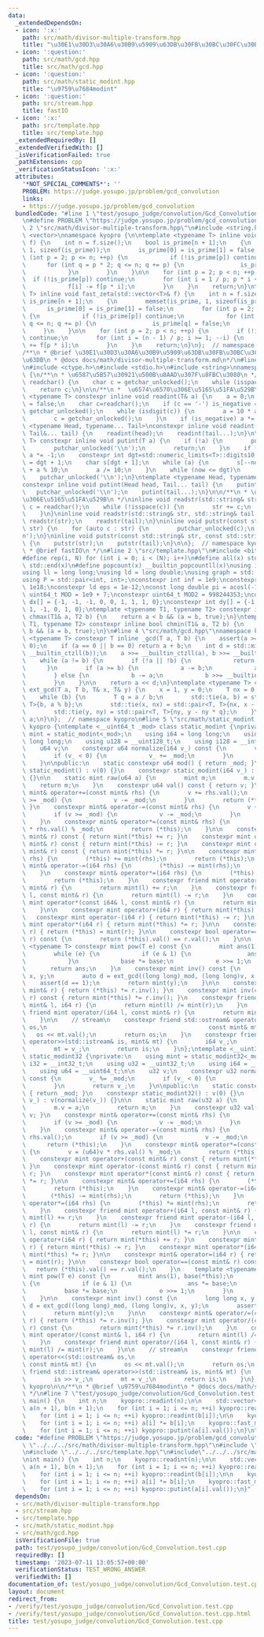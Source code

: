 ```yaml
---
data:
  _extendedDependsOn:
  - icon: ':x:'
    path: src/math/divisor-multiple-transform.hpp
    title: "\u30E1\u30D3\u30A6\u30B9\u5909\u63DB\u30FB\u30BC\u30FC\u30BF\u5909\u63DB"
  - icon: ':question:'
    path: src/math/gcd.hpp
    title: src/math/gcd.hpp
  - icon: ':question:'
    path: src/math/static_modint.hpp
    title: "\u9759\u7684modint"
  - icon: ':question:'
    path: src/stream.hpp
    title: fastIO
  - icon: ':x:'
    path: src/template.hpp
    title: src/template.hpp
  _extendedRequiredBy: []
  _extendedVerifiedWith: []
  _isVerificationFailed: true
  _pathExtension: cpp
  _verificationStatusIcon: ':x:'
  attributes:
    '*NOT_SPECIAL_COMMENTS*': ''
    PROBLEM: https://judge.yosupo.jp/problem/gcd_convolution
    links:
    - https://judge.yosupo.jp/problem/gcd_convolution
  bundledCode: "#line 1 \"test/yosupo_judge/convolution/Gcd_Convolution.test.cpp\"\
    \n#define PROBLEM \"https://judge.yosupo.jp/problem/gcd_convolution\"\n\n#line\
    \ 2 \"src/math/divisor-multiple-transform.hpp\"\n#include <string.h>\n#include\
    \ <vector>\nnamespace kyopro {\n\ntemplate <typename T> inline void fast_mobius(std::vector<T>&\
    \ f) {\n    int n = f.size();\n    bool is_prime[n + 1];\n    {\n        memset(is_prime,\
    \ 1, sizeof(is_prime));\n        is_prime[0] = is_prime[1] = false;\n        for\
    \ (int p = 2; p <= n; ++p) {\n            if (!is_prime[p]) continue;\n      \
    \      for (int q = p * 2; q <= n; q += p) {\n                is_prime[q] = false;\n\
    \            }\n        }\n    }\n\n    for (int p = 2; p < n; ++p) {\n      \
    \  if (!is_prime[p]) continue;\n        for (int i = 1 / p; p * i < n; ++i) {\n\
    \            f[i] -= f[p * i];\n        }\n    }\n    return;\n}\ntemplate <typename\
    \ T> inline void fast_zeta(std::vector<T>& f) {\n    int n = f.size();\n    bool\
    \ is_prime[n + 1];\n    {\n        memset(is_prime, 1, sizeof(is_prime));\n  \
    \      is_prime[0] = is_prime[1] = false;\n        for (int p = 2; p <= n; ++p)\
    \ {\n            if (!is_prime[p]) continue;\n            for (int q = p * 2;\
    \ q <= n; q += p) {\n                is_prime[q] = false;\n            }\n   \
    \     }\n    }\n\n    for (int p = 2; p < n; ++p) {\n        if (!is_prime[p])\
    \ continue;\n        for (int i = (n - 1) / p; i >= 1; --i) {\n            f[i]\
    \ += f[p * i];\n        }\n    }\n    return;\n}\n};  // namespace kyopro\n\n\
    /**\n * @brief \u30E1\u30D3\u30A6\u30B9\u5909\u63DB\u30FB\u30BC\u30FC\u30BF\u5909\
    \u63DB\n * @docs docs/math/divisor-multiple-transform.md\n*/\n#line 2 \"src/stream.hpp\"\
    \n#include <ctype.h>\n#include <stdio.h>\n#include <string>\nnamespace kyopro\
    \ {\n/**\n * \u6587\u5B57\u30921\u500B\u8AAD\u307F\u8FBC\u3080\n */\ninline char\
    \ readchar() {\n    char c = getchar_unlocked();\n    while (isspace(c)) c = getchar_unlocked();\n\
    \    return c;\n}\n\n/**\n *  \u6574\u6570\u306E\u5165\u51FA\u529B\n */\ntemplate\
    \ <typename T> constexpr inline void readint(T& a) {\n    a = 0;\n    bool is_negative\
    \ = false;\n    char c=readchar();\n    if (c == '-') is_negative = true, c =\
    \ getchar_unlocked();\n    while (isdigit(c)) {\n        a = 10 * a + (c - '0');\n\
    \        c = getchar_unlocked();\n    }\n    if (is_negative) a *= -1;\n}\ntemplate\
    \ <typename Head, typename... Tail>\nconstexpr inline void readint(Head& head,\
    \ Tail&... tail) {\n    readint(head);\n    readint(tail...);\n}\n\ntemplate <typename\
    \ T> constexpr inline void putint(T a) {\n    if (!a) {\n        putchar_unlocked('0');\n\
    \        putchar_unlocked('\\n');\n        return;\n    }\n    if (a < 0) putchar_unlocked('-'),\
    \ a *= -1;\n    constexpr int dgt=std::numeric_limits<T>::digits10;\n    int now\
    \ = dgt + 1;\n    char s[dgt + 1];\n    while (a) {\n        s[--now] = (char)'0'\
    \ + a % 10;\n        a /= 10;\n    }\n    while (now <= dgt)\n        putchar_unlocked(s[now++]);\n\
    \    putchar_unlocked('\\n');\n}\ntemplate <typename Head, typename... Tail>\n\
    constexpr inline void putint(Head head, Tail... tail) {\n    putint(head);\n \
    \   putchar_unlocked('\\n');\n    putint(tail...);\n}\n\n/**\n * \u6587\u5B57\u5217\
    \u306E\u5165\u51FA\u529B\n */\ninline void readstr(std::string& str) {\n    char\
    \ c = readchar();\n    while (!isspace(c)) {\n        str += c;\n        c = getchar_unlocked();\n\
    \    }\n}\ninline void readstr(std::string& str, std::string& tail...) {\n   \
    \ readstr(str);\n    readstr(tail);\n}\ninline void putstr(const std::string&\
    \ str) {\n    for (auto c : str) {\n        putchar_unlocked(c);\n    }\n    putchar_unlocked('\\\
    n');\n}\ninline void putstr(const std::string& str, const std::string& tail...)\
    \ {\n    putstr(str);\n    putstr(tail);\n}\n\n};  // namespace kyopro\n\n/**\n\
    \ * @brief fastIO\n */\n#line 2 \"src/template.hpp\"\n#include <bits/stdc++.h>\n\
    #define rep(i, N) for (int i = 0; i < (N); i++)\n#define all(x) std::begin(x),\
    \ std::end(x)\n#define popcount(x) __builtin_popcountll(x)\nusing i128 = __int128_t;\n\
    using ll = long long;\nusing ld = long double;\nusing graph = std::vector<std::vector<int>>;\n\
    using P = std::pair<int, int>;\nconstexpr int inf = 1e9;\nconstexpr ll infl =\
    \ 1e18;\nconstexpr ld eps = 1e-12;\nconst long double pi = acosl(-1);\nconstexpr\
    \ uint64_t MOD = 1e9 + 7;\nconstexpr uint64_t MOD2 = 998244353;\nconstexpr int\
    \ dx[] = {-1, -1, -1, 0, 0, 1, 1, 1, 0};\nconstexpr int dy[] = {-1, 0, 1, -1,\
    \ 1, -1, 0, 1, 0};\ntemplate <typename T1, typename T2> constexpr inline bool\
    \ chmax(T1& a, T2 b) {\n    return a < b && (a = b, true);\n}\ntemplate <typename\
    \ T1, typename T2> constexpr inline bool chmin(T1& a, T2 b) {\n    return a >\
    \ b && (a = b, true);\n}\n#line 4 \"src/math/gcd.hpp\"\nnamespace kyopro {\ntemplate\
    \ <typename T> constexpr T inline _gcd(T a, T b) {\n    assert(a >= 0 && b >=\
    \ 0);\n    if (a == 0 || b == 0) return a + b;\n    int d = std::min<T>(__builtin_ctzll(a),\
    \ __builtin_ctzll(b));\n    a >>= __builtin_ctzll(a), b >>= __builtin_ctzll(b);\n\
    \    while (a != b) {\n        if (!a || !b) {\n            return a + b;\n  \
    \      }\n        if (a >= b) {\n            a -= b;\n            a >>= __builtin_ctzll(a);\n\
    \        } else {\n            b -= a;\n            b >>= __builtin_ctzll(b);\n\
    \        }\n    }\n\n    return a << d;\n}\ntemplate <typename T> constexpr T\
    \ ext_gcd(T a, T b, T& x, T& y) {\n    x = 1, y = 0;\n    T nx = 0, ny = 1;\n\
    \    while (b) {\n        T q = a / b;\n        std::tie(a, b) = std::pair<T,\
    \ T>{b, a % b};\n        std::tie(x, nx) = std::pair<T, T>{nx, x - nx * q};\n\
    \        std::tie(y, ny) = std::pair<T, T>{ny, y - ny * q};\n    }\n    return\
    \ a;\n}\n};  // namespace kyopro\n#line 5 \"src/math/static_modint.hpp\"\nnamespace\
    \ kyopro {\ntemplate <__uint64_t _mod> class static_modint {\nprivate:\n    using\
    \ mint = static_modint<_mod>;\n    using i64 = long long;\n    using u64 = unsigned\
    \ long long;\n    using u128 = __uint128_t;\n    using i128 = __int128_t;\n\n\
    \    u64 v;\n    constexpr u64 normalize(i64 v_) const {\n        v_ %= _mod;\n\
    \        if (v_ < 0) {\n            v_ += _mod;\n        }\n        return v_;\n\
    \    }\n\npublic:\n    static constexpr u64 mod() { return _mod; }\n    constexpr\
    \ static_modint() : v(0) {}\n    constexpr static_modint(i64 v_) : v(normalize(v_))\
    \ {}\n\n    static mint raw(u64 a) {\n        mint m;\n        m.v = a;\n    \
    \    return m;\n    }\n    constexpr u64 val() const { return v; }\n    constexpr\
    \ mint& operator+=(const mint& rhs) {\n        v += rhs.val();\n        if (v\
    \ >= _mod) {\n            v -= _mod;\n        }\n        return (*this);\n   \
    \ }\n    constexpr mint& operator-=(const mint& rhs) {\n        v += _mod - rhs.val();\n\
    \        if (v >= _mod) {\n            v -= _mod;\n        }\n        return (*this);\n\
    \    }\n    constexpr mint& operator*=(const mint& rhs) {\n        v = (u128)v\
    \ * rhs.val() % _mod;\n        return (*this);\n    }\n\n    constexpr mint operator+(const\
    \ mint& r) const { return mint(*this) += r; }\n    constexpr mint operator-(const\
    \ mint& r) const { return mint(*this) -= r; }\n    constexpr mint operator*(const\
    \ mint& r) const { return mint(*this) *= r; }\n\n    constexpr mint& operator+=(i64\
    \ rhs) {\n        (*this) += mint(rhs);\n        return (*this);\n    }\n    constexpr\
    \ mint& operator-=(i64 rhs) {\n        (*this) -= mint(rhs);\n        return (*this);\n\
    \    }\n    constexpr mint& operator*=(i64 rhs) {\n        (*this) *= mint(rhs);\n\
    \        return (*this);\n    }\n    constexpr friend mint operator+(i64 l, const\
    \ mint& r) {\n        return mint(l) += r;\n    }\n    constexpr friend mint operator-(i64\
    \ l, const mint& r) {\n        return mint(l) -= r;\n    }\n    constexpr friend\
    \ mint operator*(const i64& l, const mint& r) {\n        return mint(l) *= r;\n\
    \    }\n\n    constexpr mint operator+(i64 r) { return mint(*this) += r; }\n \
    \   constexpr mint operator-(i64 r) { return mint(*this) -= r; }\n    constexpr\
    \ mint operator*(i64 r) { return mint(*this) *= r; }\n\n    constexpr mint& operator=(i64\
    \ r) { return (*this) = mint(r); }\n\n    constexpr bool operator==(const mint&\
    \ r) const {\n        return (*this).val() == r.val();\n    }\n\n    template\
    \ <typename T> constexpr mint pow(T e) const {\n        mint ans(1), base(*this);\n\
    \        while (e) {\n            if (e & 1) {\n                ans *= base;\n\
    \            }\n            base *= base;\n            e >>= 1;\n        }\n \
    \       return ans;\n    }\n    constexpr mint inv() const {\n        long long\
    \ x, y;\n        auto d = ext_gcd((long long)_mod, (long long)v, x, y);\n    \
    \    assert(d == 1);\n        return mint(y);\n    }\n\n    constexpr mint& operator/=(const\
    \ mint& r) { return (*this) *= r.inv(); }\n    constexpr mint inv(const mint&\
    \ r) const { return mint(*this) *= r.inv(); }\n    constexpr friend mint operator/(const\
    \ mint& l, i64 r) {\n        return mint(l) /= mint(r);\n    }\n    constexpr\
    \ friend mint operator/(i64 l, const mint& r) {\n        return mint(l) /= mint(r);\n\
    \    }\n\n    // stream\n    constexpr friend std::ostream& operator<<(std::ostream&\
    \ os,\n                                              const mint& mt) {\n     \
    \   os << mt.val();\n        return os;\n    }\n    constexpr friend std::istream&\
    \ operator>>(std::istream& is, mint& mt) {\n        i64 v_;\n        is >> v_;\n\
    \        mt = v_;\n        return is;\n    }\n};\ntemplate <__uint32_t _mod> class\
    \ static_modint32 {\nprivate:\n    using mint = static_modint32<_mod>;\n    using\
    \ i32 = __int32_t;\n    using u32 = __uint32_t;\n    using i64 = __int64_t;\n\
    \    using u64 = __uint64_t;\n\n    u32 v;\n    constexpr u32 normalize(i64 v_)\
    \ const {\n        v_ %= _mod;\n        if (v_ < 0) {\n            v_ += _mod;\n\
    \        }\n        return v_;\n    }\n\npublic:\n    static constexpr u32 mod()\
    \ { return _mod; }\n    constexpr static_modint32() : v(0) {}\n    constexpr static_modint32(i64\
    \ v_) : v(normalize(v_)) {}\n\n    static mint raw(u32 a) {\n        mint m;\n\
    \        m.v = a;\n        return m;\n    }\n    constexpr u32 val() const { return\
    \ v; }\n    constexpr mint& operator+=(const mint& rhs) {\n        v += rhs.val();\n\
    \        if (v >= _mod) {\n            v -= _mod;\n        }\n        return (*this);\n\
    \    }\n    constexpr mint& operator-=(const mint& rhs) {\n        v += _mod -\
    \ rhs.val();\n        if (v >= _mod) {\n            v -= _mod;\n        }\n  \
    \      return (*this);\n    }\n    constexpr mint& operator*=(const mint& rhs)\
    \ {\n        v = (u64)v * rhs.val() % _mod;\n        return (*this);\n    }\n\n\
    \    constexpr mint operator+(const mint& r) const { return mint(*this) += r;\
    \ }\n    constexpr mint operator-(const mint& r) const { return mint(*this) -=\
    \ r; }\n    constexpr mint operator*(const mint& r) const { return mint(*this)\
    \ *= r; }\n\n    constexpr mint& operator+=(i64 rhs) {\n        (*this) += mint(rhs);\n\
    \        return (*this);\n    }\n    constexpr mint& operator-=(i64 rhs) {\n \
    \       (*this) -= mint(rhs);\n        return (*this);\n    }\n    constexpr mint&\
    \ operator*=(i64 rhs) {\n        (*this) *= mint(rhs);\n        return (*this);\n\
    \    }\n    constexpr friend mint operator+(i64 l, const mint& r) {\n        return\
    \ mint(l) += r;\n    }\n    constexpr friend mint operator-(i64 l, const mint&\
    \ r) {\n        return mint(l) -= r;\n    }\n    constexpr friend mint operator*(i64\
    \ l, const mint& r) {\n        return mint(l) *= r;\n    }\n\n    constexpr mint\
    \ operator+(i64 r) { return mint(*this) += r; }\n    constexpr mint operator-(i64\
    \ r) { return mint(*this) -= r; }\n    constexpr mint operator*(i64 r) { return\
    \ mint(*this) *= r; }\n\n    constexpr mint& operator=(i64 r) { return (*this)\
    \ = mint(r); }\n\n    constexpr bool operator==(const mint& r) const {\n     \
    \   return (*this).val() == r.val();\n    }\n    template <typename T> constexpr\
    \ mint pow(T e) const {\n        mint ans(1), base(*this);\n        while (e)\
    \ {\n            if (e & 1) {\n                ans *= base;\n            }\n \
    \           base *= base;\n            e >>= 1;\n        }\n        return ans;\n\
    \    }\n\n    constexpr mint inv() const {\n        long long x, y;\n        auto\
    \ d = ext_gcd((long long)_mod, (long long)v, x, y);\n        assert(d == 1);\n\
    \        return mint(y);\n    }\n\n    constexpr mint& operator/=(const mint&\
    \ r) { return (*this) *= r.inv(); }\n    constexpr mint operator/(const mint&\
    \ r) const {\n        return mint(*this) *= r.inv();\n    }\n    constexpr friend\
    \ mint operator/(const mint& l, i64 r) {\n        return mint(l) /= mint(r);\n\
    \    }\n    constexpr friend mint operator/(i64 l, const mint& r) {\n        return\
    \ mint(l) /= mint(r);\n    }\n\n    // stream\n    constexpr friend std::ostream&\
    \ operator<<(std::ostream& os,\n                                             \
    \ const mint& mt) {\n        os << mt.val();\n        return os;\n    }\n    constexpr\
    \ friend std::istream& operator>>(std::istream& is, mint& mt) {\n        i64 v_;\n\
    \        is >> v_;\n        mt = v_;\n        return is;\n    }\n};\n};  // namespace\
    \ kyopro\n\n/**\n * @brief \u9759\u7684modint\n * @docs docs/math/static_modint.md\n\
    \ */\n#line 7 \"test/yosupo_judge/convolution/Gcd_Convolution.test.cpp\"\nint\
    \ main() {\n    int n;\n    kyopro::readint(n);\n\n    std::vector<kyopro::static_modint32<998244353>>\
    \ a(n + 1), b(n + 1);\n    for (int i = 1; i <= n; ++i) kyopro::readint(a[i]);\n\
    \    for (int i = 1; i <= n; ++i) kyopro::readint(b[i]);\n\n    kyopro::fast_zeta(a),kyopro::fast_zeta(b);\n\
    \    for (int i = 1; i <= n; ++i) a[i] *= b[i];\n    kyopro::fast_mobius(a);\n\
    \    for (int i = 1; i <= n; ++i) kyopro::putint(a[i].val());\n}\n"
  code: "#define PROBLEM \"https://judge.yosupo.jp/problem/gcd_convolution\"\n\n#include\
    \ \"../../../src/math/divisor-multiple-transform.hpp\"\n#include \"../../../src/stream.hpp\"\
    \n#include \"../../../src/template.hpp\"\n#include\"../../../src/math/static_modint.hpp\"\
    \nint main() {\n    int n;\n    kyopro::readint(n);\n\n    std::vector<kyopro::static_modint32<998244353>>\
    \ a(n + 1), b(n + 1);\n    for (int i = 1; i <= n; ++i) kyopro::readint(a[i]);\n\
    \    for (int i = 1; i <= n; ++i) kyopro::readint(b[i]);\n\n    kyopro::fast_zeta(a),kyopro::fast_zeta(b);\n\
    \    for (int i = 1; i <= n; ++i) a[i] *= b[i];\n    kyopro::fast_mobius(a);\n\
    \    for (int i = 1; i <= n; ++i) kyopro::putint(a[i].val());\n}"
  dependsOn:
  - src/math/divisor-multiple-transform.hpp
  - src/stream.hpp
  - src/template.hpp
  - src/math/static_modint.hpp
  - src/math/gcd.hpp
  isVerificationFile: true
  path: test/yosupo_judge/convolution/Gcd_Convolution.test.cpp
  requiredBy: []
  timestamp: '2023-07-11 13:05:57+00:00'
  verificationStatus: TEST_WRONG_ANSWER
  verifiedWith: []
documentation_of: test/yosupo_judge/convolution/Gcd_Convolution.test.cpp
layout: document
redirect_from:
- /verify/test/yosupo_judge/convolution/Gcd_Convolution.test.cpp
- /verify/test/yosupo_judge/convolution/Gcd_Convolution.test.cpp.html
title: test/yosupo_judge/convolution/Gcd_Convolution.test.cpp
---
```

